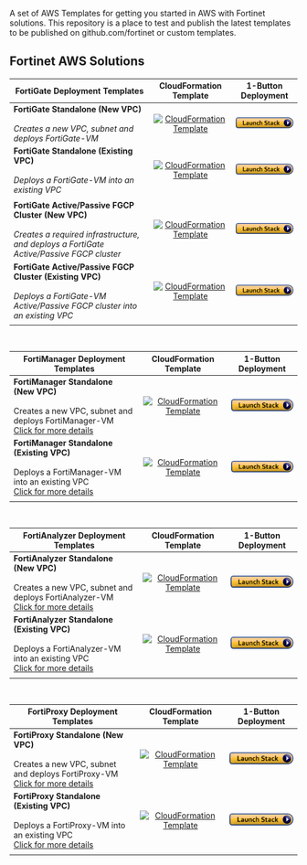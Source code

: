 A set of AWS Templates for getting you started in AWS with Fortinet solutions. This repository is a place to test and publish the latest templates to be published on github.com/fortinet or custom templates. 

## Fortinet AWS Solutions ##

| **FortiGate Deployment Templates** | **CloudFormation Template** | **1-Button Deployment** |
|-----------------|-----------------------------|-------------------------|
| **FortiGate Standalone (New VPC)**<br><br>*Creates a new VPC, subnet and deploys FortiGate-VM* | <div align="center">[<img src="https://ftnt-cfts.s3.eu-central-1.amazonaws.com/shared/downloadicon.png" alt="CloudFormation Template">](https://ftnt-cfts.s3.amazonaws.com/fgt/fgt_standalone_newvpc.yaml)</div> | [![Launch Stack](https://github.com/40net-cloud/fortinet-aws-solutions/blob/master/FortiGate/Active-Passive-Multi-Zone/images/aws_cft_image.png)](https://console.aws.amazon.com/cloudformation/home#/stacks/create/review?templateURL=https://ftnt-cfts.s3.amazonaws.com/fgt/fgt_standalone_newvpc.yaml&stackName=FortiGate-Standalone-New-VPC) |
| **FortiGate Standalone (Existing VPC)**<br><br>*Deploys a FortiGate-VM into an existing VPC* | <div align="center">[<img src="https://ftnt-cfts.s3.eu-central-1.amazonaws.com/shared/downloadicon.png" alt="CloudFormation Template">](https://ftnt-cfts.s3.amazonaws.com/fgt/fgt_standalone_existingvpc.yaml)</div> | [![Launch Stack](https://github.com/40net-cloud/fortinet-aws-solutions/blob/master/FortiGate/Active-Passive-Multi-Zone/images/aws_cft_image.png)](https://console.aws.amazon.com/cloudformation/home#/stacks/create/review?templateURL=https://ftnt-cfts.s3.amazonaws.com/fgt/fgt_standalone_existingvpc.yaml&stackName=FortiGate-Standalone-Existing-VPC) |
||||
| **FortiGate Active/Passive FGCP Cluster (New VPC)**<br><br>*Creates a required infrastructure, and deploys a FortiGate Active/Passive FGCP cluster* | <div align="center">[<img src="https://ftnt-cfts.s3.eu-central-1.amazonaws.com/shared/downloadicon.png" alt="CloudFormation Template">](https://ftnt-cfts.s3.amazonaws.com/fgt/fgt_ap_multi_az_newvpc.yaml)</div> | [![Launch Stack](https://github.com/40net-cloud/fortinet-aws-solutions/blob/master/FortiGate/Active-Passive-Multi-Zone/images/aws_cft_image.png)](https://console.aws.amazon.com/cloudformation/home#/stacks/create/review?templateURL=https://ftnt-cfts.s3.amazonaws.com/fgt/fgt_ap_multi_az_newvpc.yaml&stackName=FortiGate-Standalone-New-VPC) |
| **FortiGate Active/Passive FGCP Cluster (Existing VPC)**<br><br>*Deploys a FortiGate-VM Active/Passive FGCP cluster into an existing VPC* | <div align="center">[<img src="https://ftnt-cfts.s3.eu-central-1.amazonaws.com/shared/downloadicon.png" alt="CloudFormation Template">](https://ftnt-cfts.s3.amazonaws.com/fgt/fgt_ap_multi_az_existingvpc.yaml)</div> | [![Launch Stack](https://github.com/40net-cloud/fortinet-aws-solutions/blob/master/FortiGate/Active-Passive-Multi-Zone/images/aws_cft_image.png)](https://console.aws.amazon.com/cloudformation/home#/stacks/create/review?templateURL=https://ftnt-cfts.s3.amazonaws.com/fgt/fgt_ap_multi_az_existingvpc.yaml&stackName=FortiGate-Standalone-New-VPC) |
||||||||

<br>

| **FortiManager Deployment Templates** | **CloudFormation Template** | **1-Button Deployment** |
|-----------------|-----------------------------|-------------------------|
| **FortiManager Standalone (New VPC)**<br><br>Creates a new VPC, subnet and deploys FortiManager-VM <br> [Click for more details](https://github.com/40net-cloud/fortinet-aws-solutions/blob/master/FortiManager/new_vpc_readme.md) | <div align="center">[<img src="https://ftnt-cfts.s3.eu-central-1.amazonaws.com/shared/downloadicon.png" alt="CloudFormation Template">](https://ftnt-cfts.s3.amazonaws.com/fmg/fmg_standalone_newvpc.yaml)</div> | [![Launch Stack](https://github.com/40net-cloud/fortinet-aws-solutions/blob/master/FortiGate/Active-Passive-Multi-Zone/images/aws_cft_image.png)](https://console.aws.amazon.com/cloudformation/home#/stacks/create/review?templateURL=https://ftnt-cfts.s3.amazonaws.com/fmg/fmg_standalone_newvpc.yaml&stackName=FortiManager-Standalone-New-VPC) |
| **FortiManager Standalone (Existing VPC)**<br><br>Deploys a FortiManager-VM into an existing VPC <br>[Click for more details](https://github.com/40net-cloud/fortinet-aws-solutions/blob/master/FortiManager/existing_vpc_readme.md)| <div align="center">[<img src="https://ftnt-cfts.s3.eu-central-1.amazonaws.com/shared/downloadicon.png" alt="CloudFormation Template">](https://ftnt-cfts.s3.amazonaws.com/fmg/fmg_standalone_existingvpc.yaml)</div> | [![Launch Stack](https://github.com/40net-cloud/fortinet-aws-solutions/blob/master/FortiGate/Active-Passive-Multi-Zone/images/aws_cft_image.png)](https://console.aws.amazon.com/cloudformation/home#/stacks/create/review?templateURL=https://ftnt-cfts.s3.amazonaws.com/fmg/fmg_standalone_existingvpc.yaml&stackName=FortiManager-Standalone-Existing-VPC) |
||||

<br>

| **FortiAnalyzer Deployment Templates** | **CloudFormation Template** | **1-Button Deployment** |
|-----------------|-----------------------------|-------------------------|
| **FortiAnalyzer Standalone (New VPC)**<br><br>Creates a new VPC, subnet and deploys FortiAnalyzer-VM <br> [Click for more details](https://github.com/40net-cloud/fortinet-aws-solutions/blob/master/FortiAnalyzer/new_vpc_readme.md) | <div align="center">[<img src="https://ftnt-cfts.s3.eu-central-1.amazonaws.com/shared/downloadicon.png" alt="CloudFormation Template">](https://ftnt-cfts.s3.amazonaws.com/faz/faz_standalone_newvpc.yaml)</div> | [![Launch Stack](https://github.com/40net-cloud/fortinet-aws-solutions/blob/master/FortiGate/Active-Passive-Multi-Zone/images/aws_cft_image.png)](https://console.aws.amazon.com/cloudformation/home#/stacks/create/review?templateURL=https://ftnt-cfts.s3.amazonaws.com/faz/faz_standalone_newvpc.yaml&stackName=FortiAnalyzer-Standalone-New-VPC) |
| **FortiAnalyzer Standalone (Existing VPC)**<br><br>Deploys a FortiAnalyzer-VM into an existing VPC <br>[Click for more details](https://github.com/40net-cloud/fortinet-aws-solutions/blob/master/FortiAnalyzer/existing_vpc_readme.md)| <div align="center">[<img src="https://ftnt-cfts.s3.eu-central-1.amazonaws.com/shared/downloadicon.png" alt="CloudFormation Template">](https://ftnt-cfts.s3.amazonaws.com/faz/faz_standalone_existingvpc.yaml)</div> | [![Launch Stack](https://github.com/40net-cloud/fortinet-aws-solutions/blob/master/FortiGate/Active-Passive-Multi-Zone/images/aws_cft_image.png)](https://console.aws.amazon.com/cloudformation/home#/stacks/create/review?templateURL=https://ftnt-cfts.s3.amazonaws.com/faz/faz_standalone_existingvpc.yaml&stackName=FortiAnalyzer-Standalone-Existing-VPC) |
||||

<br>

| **FortiProxy Deployment Templates** | **CloudFormation Template** | **1-Button Deployment** |
|-----------------|-----------------------------|-------------------------|
| **FortiProxy Standalone (New VPC)**<br><br>Creates a new VPC, subnet and deploys FortiProxy-VM <br> [Click for more details](https://github.com/40net-cloud/fortinet-aws-solutions/blob/master/FortiProxy/new_vpc_readme.md) | <div align="center">[<img src="https://ftnt-cfts.s3.eu-central-1.amazonaws.com/shared/downloadicon.png" alt="CloudFormation Template">](https://ftnt-cfts.s3.amazonaws.com/fxp/fxp_standalone_newvpc.yaml)</div> | [![Launch Stack](https://github.com/40net-cloud/fortinet-aws-solutions/blob/master/FortiGate/Active-Passive-Multi-Zone/images/aws_cft_image.png)](https://console.aws.amazon.com/cloudformation/home#/stacks/create/review?templateURL=https://ftnt-cfts.s3.amazonaws.com/fxp/fxp_standalone_newvpc.yaml&stackName=FortiProxy-Standalone-New-VPC) |
| **FortiProxy Standalone (Existing VPC)**<br><br>Deploys a FortiProxy-VM into an existing VPC <br>[Click for more details](https://github.com/40net-cloud/fortinet-aws-solutions/blob/master/FortiProxy/existing_vpc_readme.md)| <div align="center">[<img src="https://ftnt-cfts.s3.eu-central-1.amazonaws.com/shared/downloadicon.png" alt="CloudFormation Template">](https://ftnt-cfts.s3.amazonaws.com/fxp/fxp_standalone_existingvpc.yaml)</div> | [![Launch Stack](https://github.com/40net-cloud/fortinet-aws-solutions/blob/master/FortiGate/Active-Passive-Multi-Zone/images/aws_cft_image.png)](https://console.aws.amazon.com/cloudformation/home#/stacks/create/review?templateURL=https://ftnt-cfts.s3.amazonaws.com/fxp/fxp_standalone_existingvpc.yaml&stackName=FortiProxy-Standalone-Existing-VPC) |
||||
